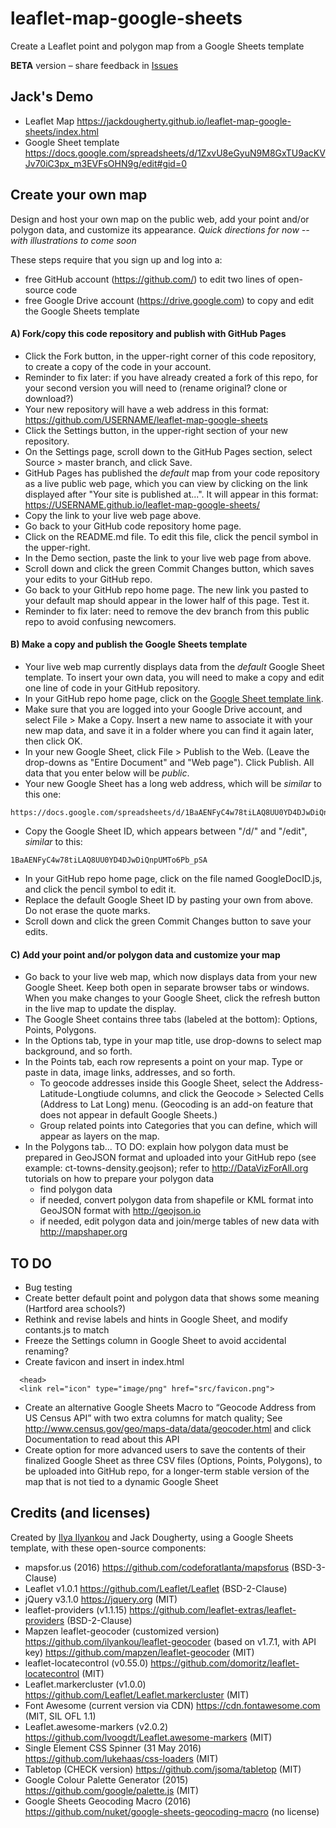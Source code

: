 # leaflet-map-google-sheets
Create a Leaflet point and polygon map from a Google Sheets template

**BETA** version – share feedback in [Issues](https://github.com/JackDougherty/leaflet-map-google-sheets/issues)

## Jack's Demo
- Leaflet Map https://jackdougherty.github.io/leaflet-map-google-sheets/index.html
- Google Sheet template https://docs.google.com/spreadsheets/d/1ZxvU8eGyuN9M8GxTU9acKVJv70iC3px_m3EVFsOHN9g/edit#gid=0

## Create your own map

Design and host your own map on the public web, add your point and/or polygon data, and customize its appearance. *Quick directions for now -- with illustrations to come soon*

These steps require that you sign up and log into a:
- free GitHub account (https://github.com/) to edit two lines of open-source code
- free Google Drive account (https://drive.google.com) to copy and edit the Google Sheets template

#### A) Fork/copy this code repository and publish with GitHub Pages
- Click the Fork button, in the upper-right corner of this code repository, to create a copy of the code in your account.
- Reminder to fix later: if you have already created a fork of this repo, for your second version you will need to (rename original? clone or download?)
- Your new repository will have a web address in this format: https://github.com/USERNAME/leaflet-map-google-sheets
- Click the Settings button, in the upper-right section of your new repository.
- On the Settings page, scroll down to the GitHub Pages section, select Source > master branch, and click Save.
- GitHub Pages has published the *default* map from your code repository as a live public web page, which you can view by clicking on the link displayed after "Your site is published at...". It will appear in this format: https://USERNAME.github.io/leaflet-map-google-sheets/
- Copy the link to your live web page above.
- Go back to your GitHub code repository home page.
- Click on the README.md file. To edit this file, click the pencil symbol in the upper-right.
- In the Demo section, paste the link to your live web page from above.
- Scroll down and click the green Commit Changes button, which saves your edits to your GitHub repo.
- Go back to your GitHub repo home page. The new link you pasted to your default map should appear in the lower half of this page. Test it.
- Reminder to fix later: need to remove the dev branch from this public repo to avoid confusing newcomers.

#### B) Make a copy and publish the Google Sheets template
- Your live web map currently displays data from the *default* Google Sheet template. To insert your own data, you will need to make a copy and edit one line of code in your GitHub repository.
- In your GitHub repo home page, click on the [Google Sheet template link]( https://docs.google.com/spreadsheets/d/1ZxvU8eGyuN9M8GxTU9acKVJv70iC3px_m3EVFsOHN9g/edit#gid=0).
- Make sure that you are logged into your Google Drive account, and select File > Make a Copy. Insert a new name to associate it with your new map data, and save it in a folder where you can find it again later, then click OK.
- In your new Google Sheet, click File > Publish to the Web. (Leave the drop-downs as "Entire Document" and "Web page"). Click Publish. All data that you enter below will be *public*.
- Your new Google Sheet has a long web address, which will be *similar* to this one:
```
https://docs.google.com/spreadsheets/d/1BaAENFyC4w78tiLAQ8UU0YD4DJwDiQnpUMTo6Pb_pSA/edit#gid=0
```
- Copy the Google Sheet ID, which appears between "/d/" and "/edit", *similar* to this:
```
1BaAENFyC4w78tiLAQ8UU0YD4DJwDiQnpUMTo6Pb_pSA
```
- In your GitHub repo home page, click on the file named GoogleDocID.js, and click the pencil symbol to edit it.
- Replace the default Google Sheet ID by pasting your own from above. Do not erase the quote marks.
- Scroll down and click the green Commit Changes button to save your edits.

#### C) Add your point and/or polygon data and customize your map
- Go back to your live web map, which now displays data from your new Google Sheet. Keep both open in separate browser tabs or windows. When you make changes to your Google Sheet, click the refresh button in the live map to update the display.
- The Google Sheet contains three tabs (labeled at the bottom): Options, Points, Polygons.
- In the Options tab, type in your map title, use drop-downs to select map background, and so forth.
- In the Points tab, each row represents a point on your map. Type or paste in data, image links, addresses, and so forth.
  - To geocode addresses inside this Google Sheet, select the Address-Latitude-Longtiude columns, and click the Geocode > Selected Cells (Address to Lat Long) menu. (Geocoding is an add-on feature that does not appear in default Google Sheets.)
  - Group related points into Categories that you can define, which will appear as layers on the map.
- In the Polygons tab... TO DO: explain how polygon data must be prepared in GeoJSON format and uploaded into your GitHub repo (see example: ct-towns-density.geojson); refer to http://DataVizForAll.org tutorials on how to prepare your polygon data
  - find polygon data
  - if needed, convert polygon data from shapefile or KML format into GeoJSON format with http://geojson.io
  - if needed, edit polygon data and join/merge tables of new data with http://mapshaper.org

## TO DO
- Bug testing
- Create better default point and polygon data that shows some meaning (Hartford area schools?)
- Rethink and revise labels and hints in Google Sheet, and modify contants.js to match
- Freeze the Settings column in Google Sheet to avoid accidental renaming?
- Create favicon and insert in index.html
```
  <head>
  <link rel="icon" type="image/png" href="src/favicon.png">
```
- Create an alternative Google Sheets Macro to “Geocode Address from US Census API” with two extra columns for match quality; See http://www.census.gov/geo/maps-data/data/geocoder.html and click Documentation to read about this API
- Create option for more advanced users to save the contents of their finalized Google Sheet as three CSV files (Options, Points, Polygons), to be uploaded into GitHub repo, for a longer-term stable version of the map that is not tied to a dynamic Google Sheet


## Credits (and licenses)
Created by [Ilya Ilyankou](https://github.com/ilyankou) and Jack Dougherty, using a Google Sheets template, with these open-source components:
- mapsfor.us (2016) https://github.com/codeforatlanta/mapsforus (BSD-3-Clause)
- Leaflet v1.0.1 https://github.com/Leaflet/Leaflet (BSD-2-Clause)
- jQuery v3.1.0 https://jquery.org (MIT)
- leaflet-providers (v1.1.15) https://github.com/leaflet-extras/leaflet-providers (BSD-2-Clause)
- Mapzen leaflet-geocoder (customized version) https://github.com/ilyankou/leaflet-geocoder (based on v1.7.1, with API key) https://github.com/mapzen/leaflet-geocoder (MIT)
- leaflet-locatecontrol (v0.55.0) https://github.com/domoritz/leaflet-locatecontrol (MIT)
- Leaflet.markercluster (v1.0.0) https://github.com/Leaflet/Leaflet.markercluster (MIT)
- Font Awesome (current version via CDN) https://cdn.fontawesome.com (MIT, SIL OFL 1.1)
- Leaflet.awesome-markers (v2.0.2) https://github.com/lvoogdt/Leaflet.awesome-markers (MIT)
- Single Element CSS Spinner (31 May 2016) https://github.com/lukehaas/css-loaders (MIT)
- Tabletop (CHECK version) https://github.com/jsoma/tabletop (MIT)
- Google Colour Palette Generator (2015) https://github.com/google/palette.js (MIT)
- Google Sheets Geocoding Macro (2016) https://github.com/nuket/google-sheets-geocoding-macro (no license)
